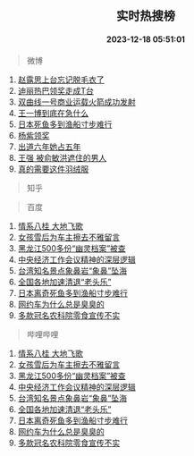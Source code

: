 <div align="center"><h2>实时热搜榜</h2><h4>2023-12-18 05:51:01</h4></div>

> 微博  

1. [赵露思上台忘记脱毛衣了](https://s.weibo.com/weibo?q=%E8%B5%B5%E9%9C%B2%E6%80%9D%E4%B8%8A%E5%8F%B0%E5%BF%98%E8%AE%B0%E8%84%B1%E6%AF%9B%E8%A1%A3%E4%BA%86&t=31&band_rank=1&Refer=top)<br />
2. [迪丽热巴领奖走成T台](https://s.weibo.com/weibo?q=%E8%BF%AA%E4%B8%BD%E7%83%AD%E5%B7%B4%E9%A2%86%E5%A5%96%E8%B5%B0%E6%88%90T%E5%8F%B0&t=31&band_rank=2&Refer=top)<br />
3. [双曲线一号商业运载火箭成功发射](https://s.weibo.com/weibo?q=%23%E5%8F%8C%E6%9B%B2%E7%BA%BF%E4%B8%80%E5%8F%B7%E5%95%86%E4%B8%9A%E8%BF%90%E8%BD%BD%E7%81%AB%E7%AE%AD%E6%88%90%E5%8A%9F%E5%8F%91%E5%B0%84%23&t=31&band_rank=3&Refer=top)<br />
4. [王一博到底在急什么](https://s.weibo.com/weibo?q=%E7%8E%8B%E4%B8%80%E5%8D%9A%E5%88%B0%E5%BA%95%E5%9C%A8%E6%80%A5%E4%BB%80%E4%B9%88&t=31&band_rank=4&Refer=top)<br />
5. [日本死鱼多到渔船寸步难行](https://s.weibo.com/weibo?q=%23%E6%97%A5%E6%9C%AC%E6%AD%BB%E9%B1%BC%E5%A4%9A%E5%88%B0%E6%B8%94%E8%88%B9%E5%AF%B8%E6%AD%A5%E9%9A%BE%E8%A1%8C%23&t=31&band_rank=5&Refer=top)<br />
6. [杨紫领奖](https://s.weibo.com/weibo?q=%E6%9D%A8%E7%B4%AB%E9%A2%86%E5%A5%96&t=31&band_rank=6&Refer=top)<br />
7. [出道六年她占五年](https://s.weibo.com/weibo?q=%E5%87%BA%E9%81%93%E5%85%AD%E5%B9%B4%E5%A5%B9%E5%8D%A0%E4%BA%94%E5%B9%B4&t=31&band_rank=7&Refer=top)<br />
8. [王强 被俞敏洪遮住的男人](https://s.weibo.com/weibo?q=%E7%8E%8B%E5%BC%BA%20%E8%A2%AB%E4%BF%9E%E6%95%8F%E6%B4%AA%E9%81%AE%E4%BD%8F%E7%9A%84%E7%94%B7%E4%BA%BA&t=31&band_rank=8&Refer=top)<br />
9. [真的需要这件羽绒服](https://s.weibo.com/weibo?q=%23%E7%9C%9F%E7%9A%84%E9%9C%80%E8%A6%81%E8%BF%99%E4%BB%B6%E7%BE%BD%E7%BB%92%E6%9C%8D%23&t=31&band_rank=9&Refer=top)<br />

> 知乎  


> 百度  

1. [情系八桂 大地飞歌](https://www.baidu.com/s?wd=%E6%83%85%E7%B3%BB%E5%85%AB%E6%A1%82+%E5%A4%A7%E5%9C%B0%E9%A3%9E%E6%AD%8C&sa=fyb_news&rsv_dl=fyb_news)<br />
2. [女孩雪后为车主擦去不雅留言](https://www.baidu.com/s?wd=%E5%A5%B3%E5%AD%A9%E9%9B%AA%E5%90%8E%E4%B8%BA%E8%BD%A6%E4%B8%BB%E6%93%A6%E5%8E%BB%E4%B8%8D%E9%9B%85%E7%95%99%E8%A8%80&sa=fyb_news&rsv_dl=fyb_news)<br />
3. [黑龙江500多份“幽灵档案”被查](https://www.baidu.com/s?wd=%E9%BB%91%E9%BE%99%E6%B1%9F500%E5%A4%9A%E4%BB%BD%E2%80%9C%E5%B9%BD%E7%81%B5%E6%A1%A3%E6%A1%88%E2%80%9D%E8%A2%AB%E6%9F%A5&sa=fyb_news&rsv_dl=fyb_news)<br />
4. [中央经济工作会议精神的深层逻辑](https://www.baidu.com/s?wd=%E4%B8%AD%E5%A4%AE%E7%BB%8F%E6%B5%8E%E5%B7%A5%E4%BD%9C%E4%BC%9A%E8%AE%AE%E7%B2%BE%E7%A5%9E%E7%9A%84%E6%B7%B1%E5%B1%82%E9%80%BB%E8%BE%91&sa=fyb_news&rsv_dl=fyb_news)<br />
5. [台湾知名景点象鼻岩“象鼻”坠海](https://www.baidu.com/s?wd=%E5%8F%B0%E6%B9%BE%E7%9F%A5%E5%90%8D%E6%99%AF%E7%82%B9%E8%B1%A1%E9%BC%BB%E5%B2%A9%E2%80%9C%E8%B1%A1%E9%BC%BB%E2%80%9D%E5%9D%A0%E6%B5%B7&sa=fyb_news&rsv_dl=fyb_news)<br />
6. [全国各地加速清退“老头乐”](https://www.baidu.com/s?wd=%E5%85%A8%E5%9B%BD%E5%90%84%E5%9C%B0%E5%8A%A0%E9%80%9F%E6%B8%85%E9%80%80%E2%80%9C%E8%80%81%E5%A4%B4%E4%B9%90%E2%80%9D&sa=fyb_news&rsv_dl=fyb_news)<br />
7. [日本离奇死鱼多到渔船寸步难行](https://www.baidu.com/s?wd=%E6%97%A5%E6%9C%AC%E7%A6%BB%E5%A5%87%E6%AD%BB%E9%B1%BC%E5%A4%9A%E5%88%B0%E6%B8%94%E8%88%B9%E5%AF%B8%E6%AD%A5%E9%9A%BE%E8%A1%8C&sa=fyb_news&rsv_dl=fyb_news)<br />
8. [网约车为什么总是臭臭的](https://www.baidu.com/s?wd=%E7%BD%91%E7%BA%A6%E8%BD%A6%E4%B8%BA%E4%BB%80%E4%B9%88%E6%80%BB%E6%98%AF%E8%87%AD%E8%87%AD%E7%9A%84&sa=fyb_news&rsv_dl=fyb_news)<br />
9. [多款冠名农科院零食宣传不实](https://www.baidu.com/s?wd=%E5%A4%9A%E6%AC%BE%E5%86%A0%E5%90%8D%E5%86%9C%E7%A7%91%E9%99%A2%E9%9B%B6%E9%A3%9F%E5%AE%A3%E4%BC%A0%E4%B8%8D%E5%AE%9E&sa=fyb_news&rsv_dl=fyb_news)<br />

> 哔哩哔哩  

1. [情系八桂 大地飞歌](https://www.baidu.com/s?wd=%E6%83%85%E7%B3%BB%E5%85%AB%E6%A1%82+%E5%A4%A7%E5%9C%B0%E9%A3%9E%E6%AD%8C&sa=fyb_news&rsv_dl=fyb_news)<br />
2. [女孩雪后为车主擦去不雅留言](https://www.baidu.com/s?wd=%E5%A5%B3%E5%AD%A9%E9%9B%AA%E5%90%8E%E4%B8%BA%E8%BD%A6%E4%B8%BB%E6%93%A6%E5%8E%BB%E4%B8%8D%E9%9B%85%E7%95%99%E8%A8%80&sa=fyb_news&rsv_dl=fyb_news)<br />
3. [黑龙江500多份“幽灵档案”被查](https://www.baidu.com/s?wd=%E9%BB%91%E9%BE%99%E6%B1%9F500%E5%A4%9A%E4%BB%BD%E2%80%9C%E5%B9%BD%E7%81%B5%E6%A1%A3%E6%A1%88%E2%80%9D%E8%A2%AB%E6%9F%A5&sa=fyb_news&rsv_dl=fyb_news)<br />
4. [中央经济工作会议精神的深层逻辑](https://www.baidu.com/s?wd=%E4%B8%AD%E5%A4%AE%E7%BB%8F%E6%B5%8E%E5%B7%A5%E4%BD%9C%E4%BC%9A%E8%AE%AE%E7%B2%BE%E7%A5%9E%E7%9A%84%E6%B7%B1%E5%B1%82%E9%80%BB%E8%BE%91&sa=fyb_news&rsv_dl=fyb_news)<br />
5. [台湾知名景点象鼻岩“象鼻”坠海](https://www.baidu.com/s?wd=%E5%8F%B0%E6%B9%BE%E7%9F%A5%E5%90%8D%E6%99%AF%E7%82%B9%E8%B1%A1%E9%BC%BB%E5%B2%A9%E2%80%9C%E8%B1%A1%E9%BC%BB%E2%80%9D%E5%9D%A0%E6%B5%B7&sa=fyb_news&rsv_dl=fyb_news)<br />
6. [全国各地加速清退“老头乐”](https://www.baidu.com/s?wd=%E5%85%A8%E5%9B%BD%E5%90%84%E5%9C%B0%E5%8A%A0%E9%80%9F%E6%B8%85%E9%80%80%E2%80%9C%E8%80%81%E5%A4%B4%E4%B9%90%E2%80%9D&sa=fyb_news&rsv_dl=fyb_news)<br />
7. [日本离奇死鱼多到渔船寸步难行](https://www.baidu.com/s?wd=%E6%97%A5%E6%9C%AC%E7%A6%BB%E5%A5%87%E6%AD%BB%E9%B1%BC%E5%A4%9A%E5%88%B0%E6%B8%94%E8%88%B9%E5%AF%B8%E6%AD%A5%E9%9A%BE%E8%A1%8C&sa=fyb_news&rsv_dl=fyb_news)<br />
8. [网约车为什么总是臭臭的](https://www.baidu.com/s?wd=%E7%BD%91%E7%BA%A6%E8%BD%A6%E4%B8%BA%E4%BB%80%E4%B9%88%E6%80%BB%E6%98%AF%E8%87%AD%E8%87%AD%E7%9A%84&sa=fyb_news&rsv_dl=fyb_news)<br />
9. [多款冠名农科院零食宣传不实](https://www.baidu.com/s?wd=%E5%A4%9A%E6%AC%BE%E5%86%A0%E5%90%8D%E5%86%9C%E7%A7%91%E9%99%A2%E9%9B%B6%E9%A3%9F%E5%AE%A3%E4%BC%A0%E4%B8%8D%E5%AE%9E&sa=fyb_news&rsv_dl=fyb_news)<br />
